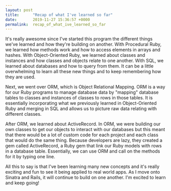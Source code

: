 ```yaml
---
layout: post
title:      "Recap of what I've learned so far"
date:       2019-11-27 15:36:57 +0000
permalink:  recap_of_what_ive_learned_so_far
---
```



It's really awesome since I've started this program the different things we've learned and how they're building on another. With Procedural Ruby, we learned how methods work and how to access elements in arrays and hashes. With Object-Oriented Ruby, we learned about classes and instances and how classes and objects relate to one another. With SQL, we learned about databases and how to query from them. It can be a little overwhelming to learn all these new things and to keep remembering how they are used.

Next, we went over ORM, which is Object Relational Mapping. ORM is a way for our Ruby programs to manage database data by "mapping" database tables to classes and instances of classes to rows in those tables. It is essentially incorporating what we previously learned in Object-Oriented Ruby and merging in SQL and allows us to picture raw data relating with different classes. 

After ORM, we learned about ActiveRecord. In ORM, we were building our own classes to get our objects to interact with our databases but this meant that there would be a lot of custom code for each project and each class that would do the same thing. Because developers are lazy, they created a gem called ActiveRecord, a Ruby gem that link our Ruby models with rows in a database table. Essentially, we can use ORM and call on the methods for it by typing one line. 

All this to say is that I've been learning many new concepts and it's really exciting and fun to see it being applied to real world apps. As I move onto Sinatra and Rails, it will continue to build on one another. I'm excited to learn and keep going!

